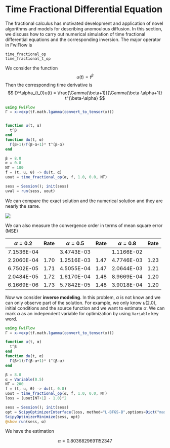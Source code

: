 # Time Fractional Differential Equation

The fractional calculus has motivated development and application of novel algorithms and models for describing anomoulous diffusion. In this section, we discuss how to carry out numerical simulation of time fractional differential equations and the corresponding inversion. The major operator in FwiFlow is 

```@docs
time_fractional_op
time_fractional_t_op
```

We consider the function 
$$
u(t) = t^\beta
$$
Then the corresponding time derivative is 
$$
D^\alpha_{t_0}u(t) = \frac{\Gamma(\beta+1)}{\Gamma(\beta-\alpha+1)} t^{\beta-\alpha}
$$

```julia
using FwiFlow
Γ = x->exp(tf.math.lgamma(convert_to_tensor(x)))


function u(t, α)
  t^β
end
function du(t, α)
  Γ(β+1)/Γ(β-α+1)* t^(β-α)
end

β = 8.0
α = 0.8
NT = 100
f = (t, u, θ) -> du(t, α)
uout = time_fractional_op(α, f, 1.0, 0.0, NT)

sess = Session(); init(sess)
uval = run(sess, uout)
```

We can compare the exact solution and the numerical solution and they are nearly the same.

![](./assets/frac2.png)

We can also measure the convergence order in terms of mean square error (MSE)

| $\alpha=0.2$ | Rate | $\alpha=0.5$ | Rate | $\alpha=0.8$ | Rate |
| ------------ | ---- | ------------ | ---- | ------------ | ---- |
| 7.1536E-04   |      | 3.4743E-03   |      | 1.1166E-02   |      |
| 2.2060E-04   | 1.70 | 1.2516E-03   | 1.47 | 4.7746E-03   | 1.23 |
| 6.7502E-05   | 1.71 | 4.5055E-04   | 1.47 | 2.0644E-03   | 1.21 |
| 2.0484E-05   | 1.72 | 1.6170E-04   | 1.48 | 8.9669E-04   | 1.20 |
| 6.1669E-06   | 1.73 | 5.7842E-05   | 1.48 | 3.9018E-04   | 1.20 |

Now we consider **inverse modeling**. In this problem, $\alpha$ is not know and we can only observe part of the solution. For example, we only know $u(2.0)$, initial conditions and the source function and we want to estimate $\alpha$. We can mark $\alpha$ as an independent variable for optimization by using `Variable` key word.

```julia
using FwiFlow
Γ = x->exp(tf.math.lgamma(convert_to_tensor(x)))

function u(t, α)
  t^β
end
function du(t, α)
  Γ(β+1)/Γ(β-α+1)* t^(β-α)
end

β = 8.0
α = Variable(0.5)
NT = 200
f = (t, u, θ) -> du(t, 0.8)
uout = time_fractional_op(α, f, 1.0, 0.0, NT)
loss = (uout[NT+1] - 1.0)^2

sess = Session(); init(sess)
opt = ScipyOptimizerInterface(loss, method="L-BFGS-B",options=Dict("maxiter"=> 100, "ftol"=>1e-12, "gtol"=>1e-12), var_to_bounds=Dict(α=>(0.0,1.0)))
ScipyOptimizerMinimize(sess, opt)
@show run(sess, α)
```

We have the estimation

$$\alpha = 0.8036829691152347$$

